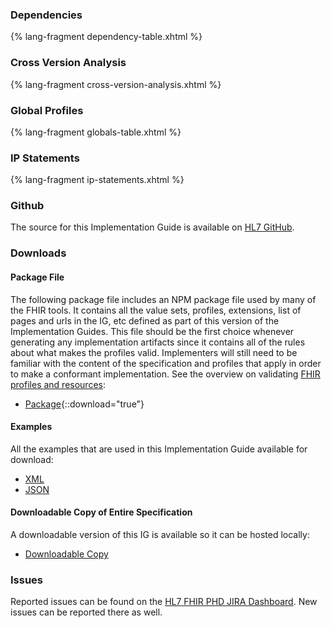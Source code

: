 ### Dependencies
{% lang-fragment dependency-table.xhtml %}

### Cross Version Analysis
{% lang-fragment cross-version-analysis.xhtml %}

### Global Profiles
{% lang-fragment globals-table.xhtml %}

### IP Statements
{% lang-fragment ip-statements.xhtml %}

### Github 
The source for this Implementation Guide is available on [HL7 GitHub](https://github.com/HL7/phd).

### Downloads

#### Package File

The following package file includes an NPM package file used by many of the FHIR tools.  It contains all the value sets, profiles, extensions, list of pages and urls in the IG, etc defined as part of this version of the Implementation Guides. This file should be the first choice whenever generating any implementation artifacts since it contains all of the rules about what makes the profiles valid. Implementers will still need to be familiar with the content of the specification and profiles that apply in order to make a conformant implementation. See the overview on validating [FHIR profiles and resources]({{site.data.fhir.path}}validation.html):

- [Package](../package.tgz){::download="true"}

#### Examples

All the examples that are used in this Implementation Guide available for download:

- [XML](../examples.xml.zip)
- [JSON](../examples.json.zip)

#### Downloadable Copy of Entire Specification

A downloadable version of this IG is available so it can be hosted locally:

- [Downloadable Copy](full-ig.zip)

### Issues
Reported issues can be found on the [HL7 FHIR PHD JIRA Dashboard](https://jira.hl7.org/secure/Dashboard.jspa?selectPageId=17103).
New issues can be reported there as well.

<!-- ### Used Jekyll/Liquid variables:

<style>table, th, td {
border: 1px solid black;
border-collapse:collapse;
padding: 6px;}</style>

| Variable Name | Liquid | Value |
|---------------|-------|--|
| path          | page.path | {{ page.path }} |
| FHIR path     | site.data.fhir.path | {{ site.data.fhir.path }} |
| FHIR version  | site.data.fhir.version | {{ site.data.fhir.version }} |
| canonical     | site.data.fhir.canonical | {{ site.data.fhir.canonical }} |
| ig            | site.data.fhir.ig | {{ site.data.fhir.ig }} |
| ig.url        | site.data.fhir.ig.url | {{ site.data.fhir.ig.url }} |
| igId          | site.data.fhir.igId | {{ site.data.fhir.igId }} |
| ig.version    | site.data.fhir.ig.version | {{ site.data.fhir.ig.version }} |
| ig.name       | site.data.fhir.ig.name | {{ site.data.fhir.ig.name }} |
| ig.title      | site.data.fhir.ig.title | {{ site.data.fhir.ig.title }} |
| ig.tx-server  | site.data.fhir.ig.tx-server | {{ site.data.fhir.ig.tx-server }} |
| page          | page | {{ page }} | -->